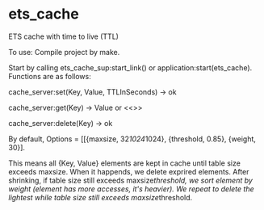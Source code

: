 ets_cache
=========

ETS cache with time to live (TTL)

To use:
Compile project by make.

Start by calling ets_cache_sup:start_link() or application:start(ets_cache).
Functions are as follows:

cache_server:set(Key, Value, TTLInSeconds) -> ok

cache_server:get(Key) -> Value or <<>>

cache_server:delete(Key) -> ok

By default,
Options = [[{maxsize, 32*1024*1024}, {threshold, 0.85}, {weight, 30}].

This means all {Key, Value} elements are kept in cache until table size exceeds maxsize.
When it happends, we delete exprired elements. After shrinking, if table size still exceeds maxsize*threshold, we sort element by weight (element has more accesses, it's heavier). We repeat to delete the lightest while table size still exceeds maxsize*threshold.
